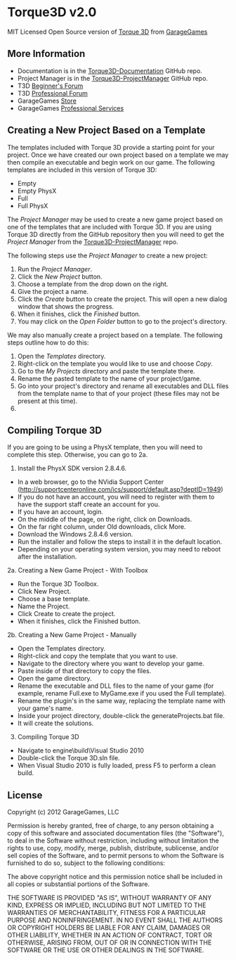 Torque3D v2.0
=============

MIT Licensed Open Source version of [Torque 3D](http://www.garagegames.com/products/torque-3d) from [GarageGames](http://www.garagegames.com)

More Information
----------------

* Documentation is in the [Torque3D-Documentation](https://github.com/GarageGames/Torque3D-Documentation) GitHub repo.
* Project Manager is in the [Torque3D-ProjectManager](https://github.com/GarageGames/Torque3D-ProjectManager) GitHub repo.
* T3D [Beginner's Forum](http://www.garagegames.com/community/forums/73)
* T3D [Professional Forum](http://www.garagegames.com/community/forums/63)
* GarageGames [Store](http://www.garagegames.com/products)
* GarageGames [Professional Services](http://services.garagegames.com/)

Creating a New Project Based on a Template
------------------------------------------

The templates included with Torque 3D provide a starting point for your project.  Once we have created our own project based on a template we may then compile an executable and begin work on our game.  The following templates are included in this version of Torque 3D:

* Empty
* Empty PhysX
* Full
* Full PhysX

The *Project Manager* may be used to create a new game project based on one of the templates that are included with Torque 3D.  If you are using Torque 3D directly from the GitHub repository then you will need to get the *Project Manager* from the [Torque3D-ProjectManager](https://github.com/GarageGames/Torque3D-ProjectManager) repo.

The following steps use the *Project Manager* to create a new project:

1. Run the *Project Manager*.
2. Click the *New Project* button.
3. Choose a template from the drop down on the right.
4. Give the project a name.
5. Click the *Create* button to create the project.  This will open a new dialog window that shows the progress.
6. When it finishes, click the *Finished* button.
7. You may click on the *Open Folder* button to go to the project's directory.

We may also manually create a project based on a template.  The following steps outline how to do this:

1. Open the *Templates* directory.
2. Right-click on the template you would like to use and choose *Copy*.
3. Go to the *My Projects* directory and paste the template there.
4. Rename the pasted template to the name of your project/game.
5. Go into your project's directory and rename all executables and DLL files from the template name to that of your project (these files may not be present at this time).
6. 


Compiling Torque 3D
-------------------

If you are going to be using a PhysX template, then you will need to complete this step. Otherwise, you can go to 2a.

1. Install the PhysX SDK version 2.8.4.6.  
  * In a web browser, go to the NVidia Support Center (http://supportcenteronline.com/ics/support/default.asp?deptID=1949)
  * If you do not have an account, you will need to register with them to have the support staff create an account for you.
  * If you have an account, login.
  * On the middle of the page, on the right, click on Downloads.
  * On the far right column, under Old downloads, click More.
  * Download the Windows 2.8.4.6 version.
  * Run the installer and follow the steps to install it in the default location.
  * Depending on your operating system version, you may need to reboot after the installation.

2a. Creating a New Game Project - With Toolbox
  * Run the Torque 3D Toolbox.
  * Click New Project.
  * Choose a base template.
  * Name the Project.
  * Click Create to create the project.
  * When it finishes, click the Finished button.

2b. Creating a New Game Project - Manually
  * Open the Templates directory.
  * Right-click and copy the template that you want to use.
  * Navigate to the directory where you want to develop your game.
  * Paste inside of that directory to copy the files.
  * Open the game directory.
  * Rename the executable and DLL files to the name of your game (for example, rename Full.exe to MyGame.exe if you used the Full template).
  * Rename the plugin's in the same way, replacing the template name with your game's name.
  * Inside your project directory, double-click the generateProjects.bat file.
  * It will create the solutions.
 
3. Compiling Torque 3D
  * Navigate to engine\build\Visual Studio 2010
  * Double-click the Torque 3D.sln file.
  * When Visual Studio 2010 is fully loaded, press F5 to perform a clean build.

License
-------

Copyright (c) 2012 GarageGames, LLC

Permission is hereby granted, free of charge, to any person obtaining a copy
of this software and associated documentation files (the "Software"), to
deal in the Software without restriction, including without limitation the
rights to use, copy, modify, merge, publish, distribute, sublicense, and/or
sell copies of the Software, and to permit persons to whom the Software is
furnished to do so, subject to the following conditions:

The above copyright notice and this permission notice shall be included in
all copies or substantial portions of the Software.

THE SOFTWARE IS PROVIDED "AS IS", WITHOUT WARRANTY OF ANY KIND, EXPRESS OR
IMPLIED, INCLUDING BUT NOT LIMITED TO THE WARRANTIES OF MERCHANTABILITY,
FITNESS FOR A PARTICULAR PURPOSE AND NONINFRINGEMENT. IN NO EVENT SHALL THE
AUTHORS OR COPYRIGHT HOLDERS BE LIABLE FOR ANY CLAIM, DAMAGES OR OTHER
LIABILITY, WHETHER IN AN ACTION OF CONTRACT, TORT OR OTHERWISE, ARISING
FROM, OUT OF OR IN CONNECTION WITH THE SOFTWARE OR THE USE OR OTHER DEALINGS
IN THE SOFTWARE.

